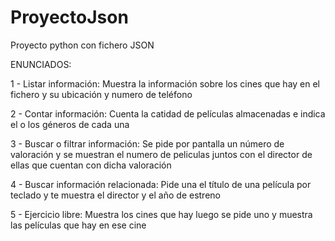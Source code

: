 # ProyectoJson
Proyecto python con fichero JSON  

ENUNCIADOS:  

1 - Listar información: Muestra la información sobre los cines que hay en el fichero y su ubicación y numero de teléfono  

2 - Contar información: Cuenta la catidad de películas almacenadas e indica el o los géneros de cada una  

3 - Buscar o filtrar información: Se pide por pantalla un número de valoración y se muestran el numero de peliculas juntos con el director de ellas que cuentan con dicha valoración  

4 - Buscar información relacionada: Pide una el título de una película por teclado y te muestra el director y el año de estreno  

5 - Ejercicio libre: Muestra los cines que hay luego se pide uno y muestra las películas que hay en ese cine
